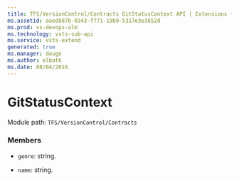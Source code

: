 ```yaml
---
title: TFS/VersionControl/Contracts GitStatusContext API | Extensions for Visual Studio Team Services
ms.assetid: aaed887b-0343-f771-19b9-5317e3e3652d
ms.prod: vs-devops-alm
ms.technology: vsts-sub-api
ms.service: vsts-extend
generated: true
ms.manager: douge
ms.author: elbatk
ms.date: 08/04/2016
---
```


# GitStatusContext

Module path: `TFS/VersionControl/Contracts`


### Members

* `genre`: string. 

* `name`: string. 

